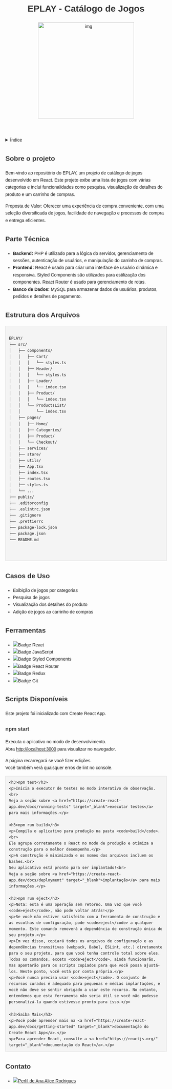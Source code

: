 <!DOCTYPE html>
<html lang="pt-br">
<head>
    <meta charset="UTF-8">
    <meta name="viewport" content="width=device-width, initial-scale=1.0">
    <meta name="description" content="Catálogo de jogos desenvolvido em React">
    <meta name="keywords" content="React, JavaScript, Jogos, Catálogo">
    <meta name="author" content="Ana Alice Rodrigues">
    <title>EPLAY - Catálogo de Jogos</title>
    <style>
        body {
            font-family: Arial, sans-serif;
            line-height: 1.6;
            margin: 20px;
            padding: 0;
        }
        h1, h2, h3, h4 {
            color: #333;
        }
        pre {
            background-color: #f4f4f4;
            padding: 10px;
            border: 1px solid #ddd;
            overflow-x: auto;
        }
        code {
            background-color: #f4f4f4;
            padding: 2px 4px;
            border-radius: 4px;
        }
    </style>
</head>
<body>

<header>
    <h1>EPLAY - Catálogo de Jogos</h1>
    <img src="" alt="img" width="300" height="auto">
</header>

<details>
    <summary>Índice</summary>
    <ol>
        <li><a href="#sobre-o-projeto">Sobre o projeto</a></li>
        <li><a href="#parte-tecnica">Parte Técnica</a></li>
        <li><a href="#estrutura-dos-arquivos">Estrutura dos Arquivos</a></li>
        <li><a href="#casos-de-uso">Casos de Uso</a></li>
        <li><a href="#ferramentas">Ferramentas</a></li>
        <li><a href="#scripts-disponiveis">Scripts Disponíveis</a></li>
        <li><a href="#contato">Contato</a></li>
    </ol>
</details>

<section id="sobre-o-projeto">
    <h2>Sobre o projeto</h2>
    <p>
        Bem-vindo ao repositório do EPLAY, um projeto de catálogo de jogos desenvolvido em React. Este projeto exibe uma lista de jogos com várias categorias e inclui funcionalidades como pesquisa, visualização de detalhes do produto e um carrinho de compras.
    </p>
    <p>
        Proposta de Valor: Oferecer uma experiência de compra conveniente, com uma seleção diversificada de jogos, facilidade de navegação e processos de compra e entrega eficientes.
    </p>
</section>

<section id="parte-tecnica">
    <h2>Parte Técnica</h2>
    <ul>
        <li><strong>Backend:</strong> PHP é utilizado para a lógica do servidor, gerenciamento de sessões, autenticação de usuários, e manipulação do carrinho de compras.</li>
        <li><strong>Frontend:</strong> React é usado para criar uma interface de usuário dinâmica e responsiva. Styled Components são utilizados para estilização dos componentes. React Router é usado para gerenciamento de rotas.</li>
        <li><strong>Banco de Dados:</strong> MySQL para armazenar dados de usuários, produtos, pedidos e detalhes de pagamento.</li>
    </ul>
</section>

<section id="estrutura-dos-arquivos">
    <h2>Estrutura dos Arquivos</h2>
    <pre>
<code>
EPLAY/
├── src/
│   ├── components/
│   │   ├── Cart/
│   │   │   └── styles.ts
│   │   ├── Header/
│   │   │   └── styles.ts
│   │   ├── Loader/
│   │   │   └── index.tsx
│   │   ├── Product/
│   │   │   └── index.tsx
│   │   └── ProductsList/
│   │       └── index.tsx
│   ├── pages/
│   │   ├── Home/
│   │   ├── Categories/
│   │   ├── Product/
│   │   └── Checkout/
│   ├── services/
│   ├── store/
│   ├── utils/
│   ├── App.tsx
│   ├── index.tsx
│   ├── routes.tsx
│   ├── styles.ts
│   └── ...
├── public/
├── .editorconfig
├── .eslintrc.json
├── .gitignore
├── .prettierrc
├── package-lock.json
├── package.json
└── README.md
</code>
    </pre>
</section>

<section id="casos-de-uso">
    <h2>Casos de Uso</h2>
    <ul>
        <li>Exibição de jogos por categorias</li>
        <li>Pesquisa de jogos</li>
        <li>Visualização dos detalhes do produto</li>
        <li>Adição de jogos ao carrinho de compras</li>
    </ul>
</section>

<section id="ferramentas">
    <h2>Ferramentas</h2>
    <ul>
        <li><img src="https://img.shields.io/badge/React-61DAFB?style=for-the-badge&logo=react&logoColor=black" alt="Badge React"></li>
        <li><img src="https://img.shields.io/badge/JavaScript-F7DF1E?style=for-the-badge&logo=javascript&logoColor=black" alt="Badge JavaScript"></li>
        <li><img src="https://img.shields.io/badge/Styled_Components-DB7093?style=for-the-badge&logo=styled-components&logoColor=white" alt="Badge Styled Components"></li>
        <li><img src="https://img.shields.io/badge/React_Router-CA4245?style=for-the-badge&logo=react-router&logoColor=white" alt="Badge React Router"></li>
        <li><img src="https://img.shields.io/badge/Redux-764ABC?style=for-the-badge&logo=redux&logoColor=white" alt="Badge Redux"></li>
        <li><img src="https://img.shields.io/badge/Git-E44C30?style=for-the-badge&logo=git&logoColor=white" alt="Badge Git"></li>
    </ul>
</section>

<section id="scripts-disponiveis">
    <h2>Scripts Disponíveis</h2>
    <p>Este projeto foi inicializado com Create React App.</p>
    <h3>npm start</h3>
    <p>Executa o aplicativo no modo de desenvolvimento.<br>
    Abra <a href="http://localhost:3000" target="_blank">http://localhost:3000</a> para visualizar no navegador.</p>
    <p>A página recarregará se você fizer edições.<br>
    Você também verá quaisquer erros de lint no console.</p>

    <h3>npm test</h3>
    <p>Inicia o executor de testes no modo interativo de observação.<br>
    Veja a seção sobre <a href="https://create-react-app.dev/docs/running-tests" target="_blank">executar testes</a> para mais informações.</p>

    <h3>npm run build</h3>
    <p>Compila o aplicativo para produção na pasta <code>build</code>.<br>
    Ele agrupa corretamente o React no modo de produção e otimiza a construção para o melhor desempenho.</p>
    <p>A construção é minimizada e os nomes dos arquivos incluem os hashes.<br>
    Seu aplicativo está pronto para ser implantado!<br>
    Veja a seção sobre <a href="https://create-react-app.dev/docs/deployment" target="_blank">implantação</a> para mais informações.</p>

    <h3>npm run eject</h3>
    <p>Nota: esta é uma operação sem retorno. Uma vez que você <code>eject</code>, não pode voltar atrás!</p>
    <p>Se você não estiver satisfeito com a ferramenta de construção e as escolhas de configuração, pode <code>eject</code> a qualquer momento. Este comando removerá a dependência de construção única do seu projeto.</p>
    <p>Em vez disso, copiará todos os arquivos de configuração e as dependências transitivas (webpack, Babel, ESLint, etc.) diretamente para o seu projeto, para que você tenha controle total sobre eles. Todos os comandos, exceto <code>eject</code>, ainda funcionarão, mas apontarão para os scripts copiados para que você possa ajustá-los. Neste ponto, você está por conta própria.</p>
    <p>Você nunca precisa usar <code>eject</code>. O conjunto de recursos curados é adequado para pequenas e médias implantações, e você não deve se sentir obrigado a usar este recurso. No entanto, entendemos que esta ferramenta não seria útil se você não pudesse personalizá-la quando estivesse pronto para isso.</p>

    <h3>Saiba Mais</h3>
    <p>Você pode aprender mais na <a href="https://create-react-app.dev/docs/getting-started" target="_blank">documentação do Create React App</a>.</p>
    <p>Para aprender React, consulte a <a href="https://reactjs.org/" target="_blank">documentação do React</a>.</p>
</section>

<section id="contato">
    <h2>Contato</h2>
    <ul>
        <li><a href="https://www.linkedin.com/in/anaalice" target="_blank"><img src="https://img.shields.io/badge/Ana_Alice_Rodrigues-blue?style=for-the-badge" alt="Perfil de Ana Alice Rodrigues"></a></li>
    </ul>
</section>

</body>
</html>

